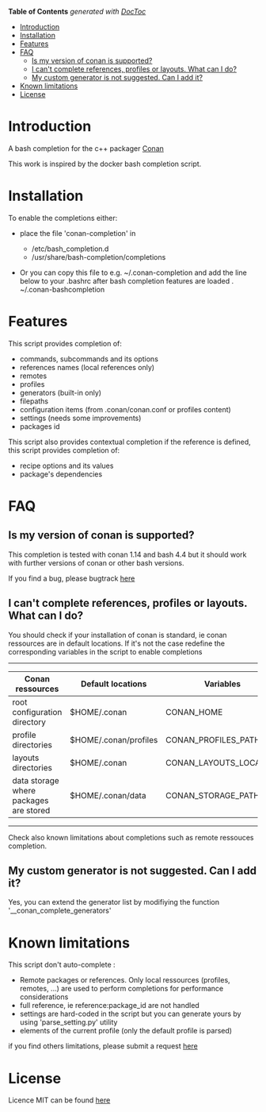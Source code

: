 <!-- START doctoc generated TOC please keep comment here to allow auto update -->
<!-- DON'T EDIT THIS SECTION, INSTEAD RE-RUN doctoc TO UPDATE -->
**Table of Contents**  *generated with [DocToc](https://github.com/thlorenz/doctoc)*

- [Introduction](#introduction)
- [Installation](#installation)
- [Features](#features)
- [FAQ](#faq)
  - [Is my version of conan is supported?](#is-my-version-of-conan-is-supported)
  - [I can't complete references, profiles or layouts. What can I do?](#i-cant-complete-references-profiles-or-layouts-what-can-i-do)
  - [My custom generator is not suggested. Can I add it?](#my-custom-generator-is-not-suggested-can-i-add-it)
- [Known limitations](#known-limitations)
- [License](#license)

<!-- END doctoc generated TOC please keep comment here to allow auto update -->

# Introduction

A bash completion for the c++ packager [Conan](https://github.com/conan-io/conan)

This work is inspired by the docker bash completion script.

# Installation

To enable the completions either:
* place the file 'conan-completion' in 
    * /etc/bash_completion.d
    * /usr/share/bash-completion/completions

* Or you can copy this file to e.g. ~/.conan-completion and add the line
below to your .bashrc after bash completion features are loaded
. ~/.conan-bashcompletion

# Features

This script provides completion of:
  * commands, subcommands and its options
  * references names (local references only)
  * remotes 
  * profiles 
  * generators (built-in only)
  * filepaths
  * configuration items (from .conan/conan.conf or profiles content)
  * settings (needs some improvements)
  * packages id


This script also provides contextual completion
if the reference is defined, this script provides completion of:
  - recipe options and its values
  - package's dependencies 

# FAQ

## Is my version of conan is supported?

  This completion is tested with conan 1.14 and bash 4.4 but it should work with further versions of conan 
  or other bash versions.

  If you find a bug, please bugtrack [here](https://gitlab.com/akim.saidani/conan-bashcompletion/issues)
  

## I can't complete references, profiles or layouts. What can I do?

You should check if your installation of conan is standard, ie conan ressources are in default locations. 
If it's not the case redefine the corresponding variables in the script to enable completions

   ----------------------------------------------------------------------------------------------------------------------
   |  Conan ressources                                 |  Default locations         | Variables                         | 
   |---------------------------------------------------|----------------------------|-----------------------------------|
   |  root configuration directory                     |  $HOME/.conan              |  CONAN_HOME                       |
   |  profile directories                              |  $HOME/.conan/profiles     |  CONAN_PROFILES_PATH              |
   |  layouts directories                              |  $HOME/.conan              |  CONAN_LAYOUTS_LOCATION           |
   |  data storage where packages are stored           |  $HOME/.conan/data         |  CONAN_STORAGE_PATH               |
   ----------------------------------------------------------------------------------------------------------------------

Check also known limitations about completions such as remote ressouces completion.

## My custom generator is not suggested. Can I add it?

 Yes, you can extend the generator list by modifiying the function  '__conan_complete_generators'

# Known limitations

This script don't auto-complete : 
 * Remote packages or references. Only local ressources (profiles, remotes, ...) are used to perform completions for performance considerations 
 * full reference, ie reference:package_id are not handled
 * settings are hard-coded in the script but you can generate yours by using 'parse_setting.py' utility
 * elements of the current profile (only the default profile is parsed)
 
 if you find others limitations, please submit a request [here](https://gitlab.com/akim.saidani/conan-bashcompletion/issues)

# License

Licence MIT can be found [here](LICENSE.md)